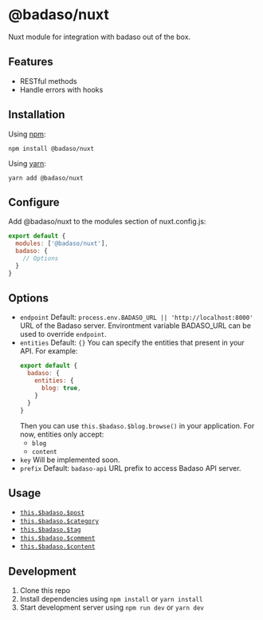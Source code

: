 # @badaso/nuxt
Nuxt module for integration with badaso out of the box.

## Features

  - RESTful methods
  - Handle errors with hooks

## Installation

Using [npm](https://docs.npmjs.com/cli/v6/commands/npm):

```
npm install @badaso/nuxt
```

Using [yarn](https://yarnpkg.com/):

```
yarn add @badaso/nuxt
```

## Configure

Add @badaso/nuxt to the modules section of nuxt.config.js:
```js
export default {
  modules: ['@badaso/nuxt'],
  badaso: {
    // Options
  }
}
```

## Options

- `endpoint`
  Default: `process.env.BADASO_URL || 'http://localhost:8000'`
  URL of the Badaso server.
  Environtment variable BADASO_URL can be used to override `endpoint`.
- `entities`
  Default: `{}`
  You can specify the entities that present in your API. For example:
  ```js
  export default {
    badaso: {
      entities: {
        blog: true,
      }
    }
  }
  ```
  Then you can use `this.$badaso.$blog.browse()` in your application.
  For now, entities only accept:
  - `blog`
  - `content`
- `key`
  Will be implemented soon.
- `prefix`
  Default: `badaso-api`
  URL prefix to access Badaso API server.

## Usage

- [`this.$badaso.$post`](docs/post.md)
- [`this.$badaso.$category`](docs/category.md)
- [`this.$badaso.$tag`](docs/tag.md)
- [`this.$badaso.$comment`](docs/comment.md)
- [`this.$badaso.$content`](docs/content.md)

## Development

1. Clone this repo
2. Install dependencies using `npm install` or `yarn install`
3. Start development server using `npm run dev` or `yarn dev`
